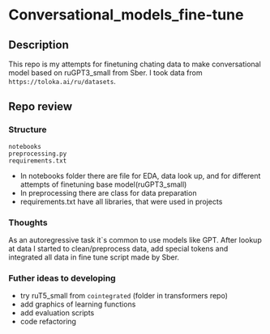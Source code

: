 # Conversational_models_fine-tune

## Description
This repo is my attempts for finetuning chating data to make conversational model based on ruGPT3_small from Sber. 
I took data from `https://toloka.ai/ru/datasets`.

## Repo review

### Structure
    notebooks
    preprocessing.py
    requirements.txt

- In notebooks folder there are file for EDA, data look up, and for different attempts of finetuning base model(ruGPT3_small)
- In preprocessing there are class for data preparation
- requirements.txt have all libraries, that were used in projects

### Thoughts

As an autoregressive task it`s common to use models like GPT. After lookup at data I started to clean/preprocess data, add special tokens and integrated all data in fine tune script made by Sber.

### Futher ideas to developing

- try ruT5_small from `cointegrated` (folder in transformers repo)
- add graphics of learning functions
- add evaluation scripts
- code refactoring